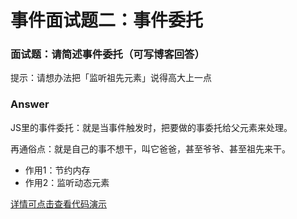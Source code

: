# 事件面试题二：事件委托
### 面试题：请简述事件委托（可写博客回答）
提示：请想办法把「监听祖先元素」说得高大上一点

### Answer
JS里的事件委托：就是当事件触发时，把要做的事委托给父元素来处理。

再通俗点：就是自己的事不想干，叫它爸爸，甚至爷爷、甚至祖先来干。
* 作用1：节约内存
* 作用2：监听动态元素

[详情可点击查看代码演示](https://github.com/YuyuanW/learning-note01/blob/bbf3966939d705dd2dca94f2680521da697065bd/35domonclick/EventDelegation)
